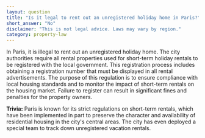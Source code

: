 ```yaml
---
layout: question
title: "Is it legal to rent out an unregistered holiday home in Paris?"
short_answer: "No"
disclaimer: "This is not legal advice. Laws may vary by region."
category: property-law
---
```

In Paris, it is illegal to rent out an unregistered holiday home. The city authorities require all rental properties used for short-term holiday rentals to be registered with the local government. This registration process includes obtaining a registration number that must be displayed in all rental advertisements. The purpose of this regulation is to ensure compliance with local housing standards and to monitor the impact of short-term rentals on the housing market. Failure to register can result in significant fines and penalties for the property owners.

**Trivia:** Paris is known for its strict regulations on short-term rentals, which have been implemented in part to preserve the character and availability of residential housing in the city's central areas. The city has even deployed a special team to track down unregistered vacation rentals.
